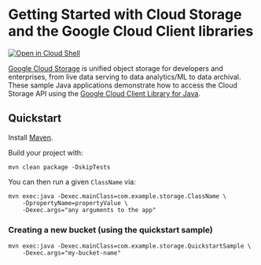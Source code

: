 # Getting Started with Cloud Storage and the Google Cloud Client libraries

<a href="https://console.cloud.google.com/cloudshell/open?git_repo=https://github.com/GoogleCloudPlatform/java-docs-samples&page=editor&open_in_editor=storage/cloud-client/README.md">
<img alt="Open in Cloud Shell" src ="http://gstatic.com/cloudssh/images/open-btn.png"></a>

[Google Cloud Storage][storage]  is unified object storage for developers and enterprises, from live
data serving to data analytics/ML to data archival.
These sample Java applications demonstrate how to access the Cloud Storage API using
the [Google Cloud Client Library for Java][google-cloud-java].

[storage]: https://cloud.google.com/storage/
[google-cloud-java]: https://github.com/GoogleCloudPlatform/google-cloud-java

## Quickstart

Install [Maven](http://maven.apache.org/).

Build your project with:

	mvn clean package -DskipTests

You can then run a given `ClassName` via:

	mvn exec:java -Dexec.mainClass=com.example.storage.ClassName \
	    -DpropertyName=propertyValue \
		-Dexec.args="any arguments to the app"

### Creating a new bucket (using the quickstart sample)

    mvn exec:java -Dexec.mainClass=com.example.storage.QuickstartSample \
        -Dexec.args="my-bucket-name"
